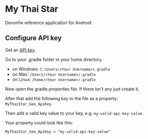 # My Thai Star
Devonfw reference application for Android

## Configure API key

Get an [API key](https://github.com/devonfw-forge/devon4android-MyThaiStar/blob/develop/documentation/apikey.md#api-key).

Go to your .gradle folder in your home directory.
- on Windows: `C:\Users\<Your Username>\.gradle`
- on Mac: `/Users/<Your Username>/.gradle`
- on Linux: `/home/<Your Username>/.gradle`

Now open the gradle.properties file.
If there isn't any just create it.

After that add the following key to the file as a property: `MyThaiStar_Geo_ApiKey`.

Then add a valid key value to your key, e.g. `my-valid-api-key-value`.

Your property could look like this:

```
MyThaiStar_Geo_ApiKey = "my-valid-api-key-value"
```
